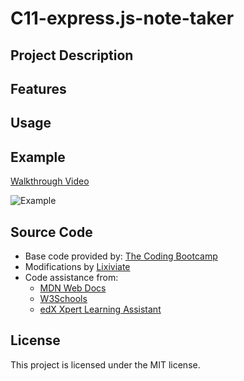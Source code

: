 # C11-express.js-note-taker

## Project Description

## Features

## Usage

## Example

[Walkthrough Video]()

![Example]()

## Source Code

- Base code provided by: [The Coding Bootcamp](https://github.com/coding-boot-camp/miniature-eureka)
- Modifications by [Lixiviate](https://github.com/Lixiviate)
- Code assistance from:
  - [MDN Web Docs](https://developer.mozilla.org/en-US/)
  - [W3Schools](https://www.w3schools.com/)
  - [edX Xpert Learning Assistant](https://www.edx.org/)

## License

This project is licensed under the MIT license.
